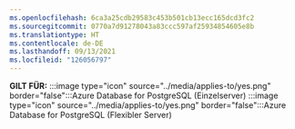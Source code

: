 ```yaml
---
ms.openlocfilehash: 6ca3a25cdb29583c453b501cb13ecc165dcd3fc2
ms.sourcegitcommit: 0770a7d91278043a83ccc597af25934854605e8b
ms.translationtype: HT
ms.contentlocale: de-DE
ms.lasthandoff: 09/13/2021
ms.locfileid: "126056797"
---
```

**GILT FÜR:** :::image type="icon" source="../media/applies-to/yes.png" border="false":::Azure Database for PostgreSQL (Einzelserver) :::image type="icon" source="../media/applies-to/yes.png" border="false":::Azure Database for PostgreSQL (Flexibler Server)  